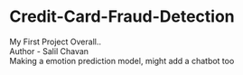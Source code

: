 # Credit-Card-Fraud-Detection
My First Project Overall..
<br>
Author - Salil Chavan
<br>
Making a emotion prediction model, might add a chatbot too
